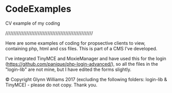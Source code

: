 # CodeExamples
CV example of my coding

//////////////////////////////////////////////////////

Here are some examples of coding for propsective clients to view, containing php, html and css files. This is part of a CMS I've developed.

I've integrated TinyMCE and MoxieManager and have used this for the login (https://github.com/panique/php-login-advanced/), so all the files in the "login-lib" are not mine, but I have edited the forms slightly.

© Copyright Glynn Williams 2017 (excluding the following folders: login-lib & TinyMCE) - please do not copy. Thank you.
